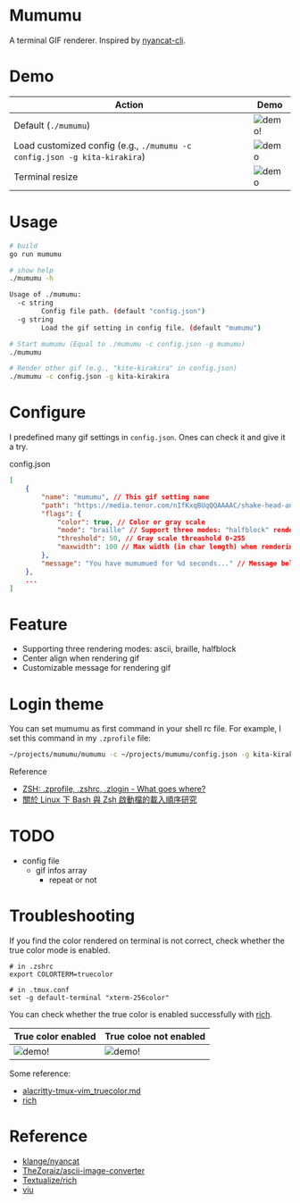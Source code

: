 # Mumumu
A terminal GIF renderer. Inspired by [nyancat-cli](https://github.com/klange/nyancat).

# Demo

| Action                                                                    | Demo                                                                       |
|---------------------------------------------------------------------------|----------------------------------------------------------------------------|
| Default (`./mumumu`)                                                      | ![demo!](https://drive.google.com/uc?id=1G9C6tMqoVM2oTVxnoa2VYvLyFzhak0g9) |
| Load customized config (e.g., `./mumumu -c config.json -g kita-kirakira`) | ![demo](https://drive.google.com/uc?id=1XT8orFf_f5IPHvw9VleEiPUoEvPP6MEY)  |
| Terminal resize                                                           | ![demo](https://drive.google.com/uc?id=1sR8pC2mD9stwcvSA1LnaYAK7Ztx04v05)  |

# Usage
``` bash
# build 
go run mumumu

# show help
./mumumu -h

Usage of ./mumumu:
  -c string
        Config file path. (default "config.json")
  -g string
        Load the gif setting in config file. (default "mumumu")

# Start mumumu (Equal to ./mumumu -c config.json -g mumumu)
./mumumu

# Render other gif (e.g., "kite-kirakira" in config.json)
./mumumu -c config.json -g kita-kirakira
```

# Configure
I predefined many gif settings in `config.json`. Ones can check it and give it a try. 

config.json
``` json
[
    {
        "name": "mumumu", // This gif setting name
        "path": "https://media.tenor.com/nIfKxqBUqQQAAAAC/shake-head-anime.gif", // Support url or file path
        "flags": {
            "color": true, // Color or gray scale
            "mode": "braille" // Support three modes: "halfblock" render with ▀, "braille" render with ⣿, "ascii" render with asciis
            "threshold": 50, // Gray scale threashold 0-255
            "maxwidth": 100 // Max width (in char length) when rendering in terminal
        },
        "message": "You have mumumued for %d seconds..." // Message below the rendered git in terminal
    },
    ...
]
```

# Feature
- Supporting three rendering modes: ascii, braille, halfblock
- Center align when rendering gif
- Customizable message for rendering gif

# Login theme
You can set mumumu as first command in your shell rc file. For example, I set this command in my `.zprofile` file:
``` zsh
~/projects/mumumu/mumumu -c ~/projects/mumumu/config.json -g kita-kirakira
```

Reference
- [ZSH: .zprofile, .zshrc, .zlogin - What goes where?](https://apple.stackexchange.com/questions/388622/zsh-zprofile-zshrc-zlogin-what-goes-where)
- [關於 Linux 下 Bash 與 Zsh 啟動檔的載入順序研究](https://blog.miniasp.com/post/2021/07/26/Bash-and-Zsh-Initialization-Files)

# TODO
- config file 
    - gif infos array
        - repeat or not

# Troubleshooting
If you find the color rendered on terminal is not correct, check whether the true color mode is enabled.
```
# in .zshrc
export COLORTERM=truecolor

# in .tmux.conf
set -g default-terminal "xterm-256color"
```
You can check whether the true color is enabled successfully with [rich](https://github.com/Textualize/rich).

| True color enabled                                                         | True coloe not enabled                                                     |
|----------------------------------------------------------------------------|----------------------------------------------------------------------------|
| ![demo!](https://drive.google.com/uc?id=16OgQg7c0OBRrPFseKCK68x_fY-HT-TjV) | ![demo!](https://drive.google.com/uc?id=16Oa85bzUp5qCXPFzZrSWNsgkkncr8iwD) |

Some reference:
- [alacritty-tmux-vim_truecolor.md](https://gist.github.com/andersevenrud/015e61af2fd264371032763d4ed965b6)
- [rich](https://github.com/Textualize/rich)

# Reference
- [klange/nyancat](https://github.com/klange/nyancat)
- [TheZoraiz/ascii-image-converter](https://github.com/TheZoraiz/ascii-image-converter)
- [Textualize/rich](https://github.com/Textualize/rich)
- [viu](https://github.com/atanunq/viu)
